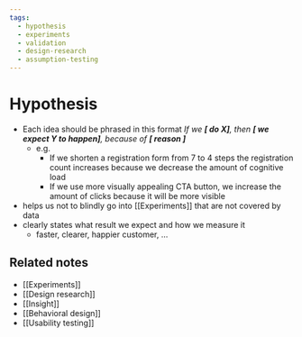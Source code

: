 ```yaml
---
tags:
  - hypothesis
  - experiments
  - validation
  - design-research
  - assumption-testing
---
```


# Hypothesis

- Each idea should be phrased in this format *If we **[ do X]**, then **[ we expect Y to happen]**, because of **[ reason ]***
	- e.g.
		- If we shorten a registration form from 7 to 4 steps the registration count increases because we decrease the amount of cognitive load
		- If we use more visually appealing CTA button, we increase the amount of clicks because it will be more visible
- helps us not to blindly go into [[Experiments]] that are not covered by data
- clearly states what result we expect and how we measure it
	- faster, clearer, happier customer, ...

## Related notes
- [[Experiments]]
- [[Design research]]
- [[Insight]]
- [[Behavioral design]]
- [[Usability testing]]
